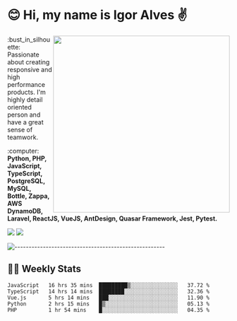 # :blush: Hi, my name is Igor Alves :v:

<img src="https://github-readme-stats.vercel.app/api?username=iguit0&show_icons=true&count_private=true&theme=onedark" min-width="400px" max-width="400px" width="400px" align="right" />

<p align="left"> 
  :bust_in_silhouette: Passionate about creating responsive and high performance products.
  I'm highly detail oriented person and have a great sense of teamwork.
</p>

<p align="left">
  :computer: <strong>Python, PHP, JavaScript, TypeScript, PostgreSQL, MySQL, Bottle, Zappa, AWS DynamoDB, Laravel, ReactJS, VueJS, AntDesign, Quasar Framework, Jest, Pytest.</strong>
</p>

<p align="left">
  <a href="https://www.linkedin.com/in/igor-lucio-alves" target="_blank" rel="noopener noreferrer" alt="LinkedIn">
  <img src="https://img.shields.io/badge/LinkedIn-0077B5?style=for-the-badge&logo=linkedin&logoColor=white" /></a>

  <a href="https://t.me/iguit0" target="_blank" rel="noopener noreferrer" alt="Telegram">
  <img src="https://img.shields.io/badge/Telegram-2CA5E0?style=for-the-badge&logo=telegram&logoColor=white" /></a>
</p>

![-----------------------------------------------------](https://raw.githubusercontent.com/andreasbm/readme/master/assets/lines/aqua.png)

## :man_technologist: Weekly Stats
<!--START_SECTION:waka-->
```text
JavaScript   16 hrs 35 mins  █████████▒░░░░░░░░░░░░░░░   37.72 % 
TypeScript   14 hrs 14 mins  ████████░░░░░░░░░░░░░░░░░   32.36 % 
Vue.js       5 hrs 14 mins   ███░░░░░░░░░░░░░░░░░░░░░░   11.90 % 
Python       2 hrs 15 mins   █▒░░░░░░░░░░░░░░░░░░░░░░░   05.13 % 
PHP          1 hr 54 mins    █░░░░░░░░░░░░░░░░░░░░░░░░   04.35 % 
```
<!--END_SECTION:waka-->
